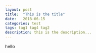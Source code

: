 ```yaml
---
layout: post
title:  "This is the title"
date:   2018-06-15
categories: test
tags: tag1 tag4 tag2
description: this is the description...
---
```

hello
